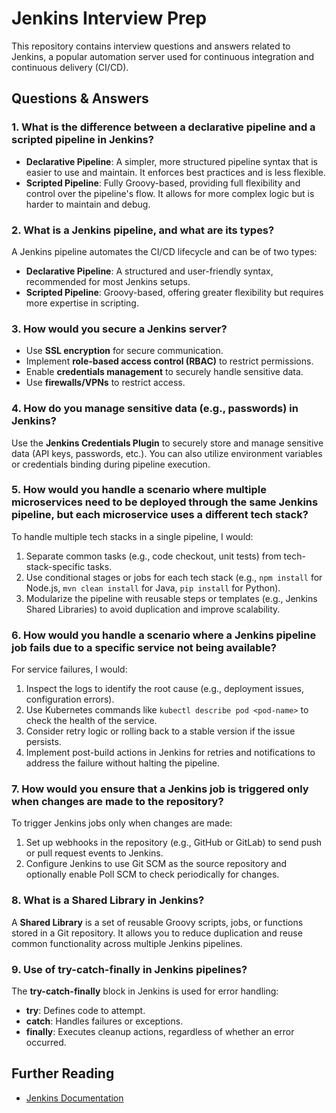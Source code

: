 # Jenkins Interview Prep

This repository contains interview questions and answers related to Jenkins, a popular automation server used for continuous integration and continuous delivery (CI/CD).

## Questions & Answers

### 1. What is the difference between a declarative pipeline and a scripted pipeline in Jenkins?

- **Declarative Pipeline**: A simpler, more structured pipeline syntax that is easier to use and maintain. It enforces best practices and is less flexible.
- **Scripted Pipeline**: Fully Groovy-based, providing full flexibility and control over the pipeline's flow. It allows for more complex logic but is harder to maintain and debug.

### 2. What is a Jenkins pipeline, and what are its types?

A Jenkins pipeline automates the CI/CD lifecycle and can be of two types:
- **Declarative Pipeline**: A structured and user-friendly syntax, recommended for most Jenkins setups.
- **Scripted Pipeline**: Groovy-based, offering greater flexibility but requires more expertise in scripting.

### 3. How would you secure a Jenkins server?

- Use **SSL encryption** for secure communication.
- Implement **role-based access control (RBAC)** to restrict permissions.
- Enable **credentials management** to securely handle sensitive data.
- Use **firewalls/VPNs** to restrict access.

### 4. How do you manage sensitive data (e.g., passwords) in Jenkins?

Use the **Jenkins Credentials Plugin** to securely store and manage sensitive data (API keys, passwords, etc.). You can also utilize environment variables or credentials binding during pipeline execution.

### 5. How would you handle a scenario where multiple microservices need to be deployed through the same Jenkins pipeline, but each microservice uses a different tech stack?

To handle multiple tech stacks in a single pipeline, I would:
1. Separate common tasks (e.g., code checkout, unit tests) from tech-stack-specific tasks.
2. Use conditional stages or jobs for each tech stack (e.g., `npm install` for Node.js, `mvn clean install` for Java, `pip install` for Python).
3. Modularize the pipeline with reusable steps or templates (e.g., Jenkins Shared Libraries) to avoid duplication and improve scalability.

### 6. How would you handle a scenario where a Jenkins pipeline job fails due to a specific service not being available?

For service failures, I would:
1. Inspect the logs to identify the root cause (e.g., deployment issues, configuration errors).
2. Use Kubernetes commands like `kubectl describe pod <pod-name>` to check the health of the service.
3. Consider retry logic or rolling back to a stable version if the issue persists.
4. Implement post-build actions in Jenkins for retries and notifications to address the failure without halting the pipeline.

### 7. How would you ensure that a Jenkins job is triggered only when changes are made to the repository?

To trigger Jenkins jobs only when changes are made:
1. Set up webhooks in the repository (e.g., GitHub or GitLab) to send push or pull request events to Jenkins.
2. Configure Jenkins to use Git SCM as the source repository and optionally enable Poll SCM to check periodically for changes.

### 8. What is a Shared Library in Jenkins?

A **Shared Library** is a set of reusable Groovy scripts, jobs, or functions stored in a Git repository. It allows you to reduce duplication and reuse common functionality across multiple Jenkins pipelines.

### 9. Use of try-catch-finally in Jenkins pipelines?

The **try-catch-finally** block in Jenkins is used for error handling:
- **try**: Defines code to attempt.
- **catch**: Handles failures or exceptions.
- **finally**: Executes cleanup actions, regardless of whether an error occurred.

## Further Reading

- [Jenkins Documentation](https://www.jenkins.io/doc/)

